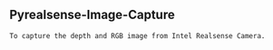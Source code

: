 ## Pyrealsense-Image-Capture
```
To capture the depth and RGB image from Intel Realsense Camera.
```
